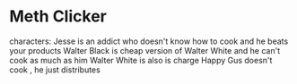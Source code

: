 # Meth Clicker
characters:
Jesse is an addict who doesn't know how to cook and he beats your products
Walter Black is cheap version of Walter White and he can't cook as much as him
Walter White is also is charge 
Happy Gus doesn't cook , he just distributes

